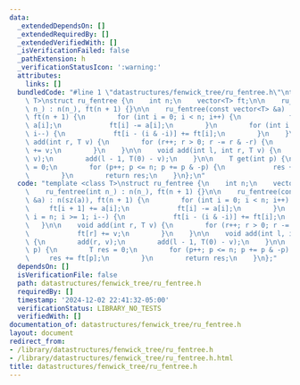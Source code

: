 ```yaml
---
data:
  _extendedDependsOn: []
  _extendedRequiredBy: []
  _extendedVerifiedWith: []
  _isVerificationFailed: false
  _pathExtension: h
  _verificationStatusIcon: ':warning:'
  attributes:
    links: []
  bundledCode: "#line 1 \"datastructures/fenwick_tree/ru_fentree.h\"\ntemplate <class\
    \ T>\nstruct ru_fentree {\n    int n;\n    vector<T> ft;\n\n    ru_fentree(int\
    \ n_) : n(n_), ft(n + 1) {}\n\n    ru_fentree(const vector<T> &a) : n(sz(a)),\
    \ ft(n + 1) {\n        for (int i = 0; i < n; i++) {\n            ft[i + 1] +=\
    \ a[i];\n            ft[i] -= a[i];\n        }\n        for (int i = n; i >= 1;\
    \ i--) {\n            ft[i - (i & -i)] += ft[i];\n        }\n    }\n\n    void\
    \ add(int r, T v) {\n        for (r++; r > 0; r -= r & -r) {\n            ft[r]\
    \ += v;\n        }\n    }\n\n    void add(int l, int r, T v) {\n        add(r,\
    \ v);\n        add(l - 1, T(0) - v);\n    }\n\n    T get(int p) {\n        T res\
    \ = 0;\n        for (p++; p <= n; p += p & -p) {\n            res += ft[p];\n\
    \        }\n        return res;\n    }\n};\n"
  code: "template <class T>\nstruct ru_fentree {\n    int n;\n    vector<T> ft;\n\n\
    \    ru_fentree(int n_) : n(n_), ft(n + 1) {}\n\n    ru_fentree(const vector<T>\
    \ &a) : n(sz(a)), ft(n + 1) {\n        for (int i = 0; i < n; i++) {\n       \
    \     ft[i + 1] += a[i];\n            ft[i] -= a[i];\n        }\n        for (int\
    \ i = n; i >= 1; i--) {\n            ft[i - (i & -i)] += ft[i];\n        }\n \
    \   }\n\n    void add(int r, T v) {\n        for (r++; r > 0; r -= r & -r) {\n\
    \            ft[r] += v;\n        }\n    }\n\n    void add(int l, int r, T v)\
    \ {\n        add(r, v);\n        add(l - 1, T(0) - v);\n    }\n\n    T get(int\
    \ p) {\n        T res = 0;\n        for (p++; p <= n; p += p & -p) {\n       \
    \     res += ft[p];\n        }\n        return res;\n    }\n};"
  dependsOn: []
  isVerificationFile: false
  path: datastructures/fenwick_tree/ru_fentree.h
  requiredBy: []
  timestamp: '2024-12-02 22:41:32-05:00'
  verificationStatus: LIBRARY_NO_TESTS
  verifiedWith: []
documentation_of: datastructures/fenwick_tree/ru_fentree.h
layout: document
redirect_from:
- /library/datastructures/fenwick_tree/ru_fentree.h
- /library/datastructures/fenwick_tree/ru_fentree.h.html
title: datastructures/fenwick_tree/ru_fentree.h
---
```

